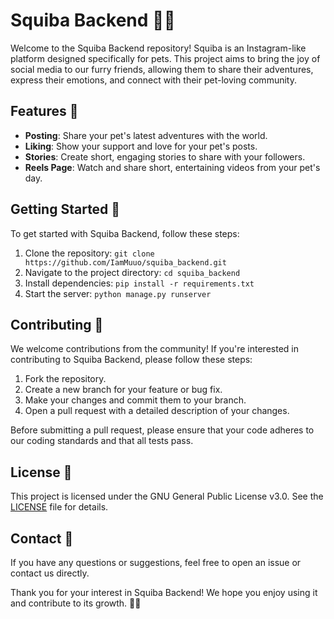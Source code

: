 # Squiba Backend 🐾📱

Welcome to the Squiba Backend repository! Squiba is an Instagram-like platform designed specifically for pets. This project aims to bring the joy of social media to our furry friends, allowing them to share their adventures, express their emotions, and connect with their pet-loving community.

## Features 🌟

- **Posting**: Share your pet's latest adventures with the world.
- **Liking**: Show your support and love for your pet's posts.
- **Stories**: Create short, engaging stories to share with your followers.
- **Reels Page**: Watch and share short, entertaining videos from your pet's day.

## Getting Started 🚀

To get started with Squiba Backend, follow these steps:

1. Clone the repository: `git clone https://github.com/IamMuuo/squiba_backend.git`
2. Navigate to the project directory: `cd squiba_backend`
3. Install dependencies: `pip install -r requirements.txt`
4. Start the server: `python manage.py runserver`

## Contributing 🤝

We welcome contributions from the community! If you're interested in contributing to Squiba Backend, please follow these steps:

1. Fork the repository.
2. Create a new branch for your feature or bug fix.
3. Make your changes and commit them to your branch.
4. Open a pull request with a detailed description of your changes.

Before submitting a pull request, please ensure that your code adheres to our coding standards and that all tests pass.

## License 📄

This project is licensed under the GNU General Public License v3.0. See the [LICENSE](LICENSE) file for details.

## Contact 📧

If you have any questions or suggestions, feel free to open an issue or contact us directly.

Thank you for your interest in Squiba Backend! We hope you enjoy using it and contribute to its growth. 🐾💖
